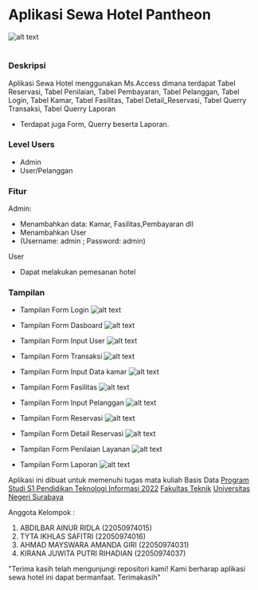 # Aplikasi Sewa Hotel Pantheon 
![alt text](https://github.com/AbdilbarAR/Sewa-Hotel-Ms.Access/blob/main/Readme%20assets/Screenshot%202023-12-21%20073430.png?raw=true)

#
### Deskripsi
Aplikasi Sewa Hotel menggunakan Ms.Access dimana terdapat Tabel Reservasi, Tabel Penilaian, Tabel Pembayaran, Tabel Pelanggan, Tabel Login, Tabel Kamar, Tabel Fasilitas, Tabel Detail_Reservasi, Tabel Querry Transaksi, Tabel Querry Laporan
- Terdapat juga Form, Querry beserta Laporan.

### Level Users
- Admin
- User/Pelanggan

### Fitur
Admin:
- Menambahkan data: Kamar, Fasilitas,Pembayaran dll
- Menambahkan User
- (Username: admin ; Password: admin)

User
- Dapat melakukan pemesanan hotel

### Tampilan
- Tampilan Form Login
![alt text](https://github.com/AbdilbarAR/Sewa-Hotel-Ms.Access/blob/main/Readme%20assets/Screenshot%202023-12-21%20073430.png?raw=true)

- Tampilan Form Dasboard
![alt text](https://github.com/AbdilbarAR/Sewa-Hotel-Ms.Access/blob/main/Readme%20assets/Screenshot%202023-12-21%20073450.png?raw=true)

- Tampilan Form Input User
![alt text](https://github.com/AbdilbarAR/Sewa-Hotel-Ms.Access/blob/main/Readme%20assets/Screenshot%202023-12-21%20073736.png?raw=true)

- Tampilan Form Transaksi
![alt text](https://github.com/AbdilbarAR/Sewa-Hotel-Ms.Access/blob/main/Readme%20assets/Screenshot%202023-12-21%20073509.png?raw=true)

- Tampilan Form Input Data kamar
![alt text](https://github.com/AbdilbarAR/Sewa-Hotel-Ms.Access/blob/main/Readme%20assets/Screenshot%202023-12-21%20073524.png?raw=true)

- Tampilan Form Fasilitas
![alt text](https://github.com/AbdilbarAR/Sewa-Hotel-Ms.Access/blob/main/Readme%20assets/Screenshot%202023-12-21%20073541.png?raw=true)

- Tampilan Form Input Pelanggan
![alt text](https://github.com/AbdilbarAR/Sewa-Hotel-Ms.Access/blob/main/Readme%20assets/Screenshot%202023-12-21%20073556.png?raw=true)

- Tampilan Form Reservasi
![alt text](https://github.com/AbdilbarAR/Sewa-Hotel-Ms.Access/blob/main/Readme%20assets/Screenshot%202023-12-21%20073614.png?raw=true)

- Tampilan Form Detail Reservasi
![alt text](https://github.com/AbdilbarAR/Sewa-Hotel-Ms.Access/blob/main/Readme%20assets/Screenshot%202023-12-21%20073633.png?raw=true)

- Tampilan Form Penilaian Layanan
![alt text](https://github.com/AbdilbarAR/Sewa-Hotel-Ms.Access/blob/main/Readme%20assets/Screenshot%202023-12-21%20073653.png?raw=true)

- Tampilan Form Laporan
![alt text](https://github.com/AbdilbarAR/Sewa-Hotel-Ms.Access/blob/main/Readme%20assets/Screenshot%202023-12-21%20073714.png?raw=true)


Aplikasi ini dibuat untuk memenuhi tugas mata kuliah Basis Data
[Program Studi S1 Pendidikan Teknologi Informasi 2022](https://pendidikan-ti.ft.unesa.ac.id) [Fakultas Teknik](https://ft.unesa.ac.id) [Universitas Negeri Surabaya](https://www.unesa.ac.id/)

Anggota Kelompok :
1. ABDILBAR AINUR RIDLA (22050974015)
2. TYTA IKHLAS SAFITRI (22050974016)
3. AHMAD MAYSWARA AMANDA GIRI (22050974031)
4. KIRANA JUWITA PUTRI RIHADIAN (22050974037)


"Terima kasih telah mengunjungi repositori kami! Kami berharap aplikasi sewa hotel ini dapat bermanfaat. Terimakasih"
